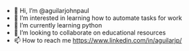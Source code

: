 - 👋 Hi, I’m @aguilarjohnpaul
- 👀 I’m interested in learning how to automate tasks for work
- 🌱 I’m currently learning python
- 💞️ I’m looking to collaborate on educational resources
- 📫 How to reach me https://www.linkedin.com/in/aguilarjp/

<!---
aguilarjohnpaul/aguilarjohnpaul is a ✨ special ✨ repository because its `README.md` (this file) appears on your GitHub profile.
You can click the Preview link to take a look at your changes.
--->
